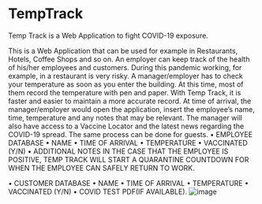 # TempTrack
Temp Track is a Web Application to fight COVID-19 exposure.

This is a Web Application that can be used for example in Restaurants, Hotels, Coffee Shops and so on. An employer can keep track of the health of his/her employees and customers. During this pandemic working, for example, in a restaurant is very risky. A manager/employer has to check your temperature as soon as you enter the building. At this time, most of them record the temperature with pen and paper. With Temp Track, it is faster and easier to maintain a more accurate record. At time of arrival, the manager/employer would open the application, insert the employee’s name, time, temperature and any notes that may be relevant. The manager will also have access to a Vaccine Locator and the latest news regarding the COVID-19 spread. The same process can be done for guests.
•	EMPLOYEE DATABASE
  •	NAME 
  •	TIME OF ARRIVAL
  •	TEMPERATURE
  •	VACCINATED (Y/N)
  •	ADDITIONAL NOTES
IN THE CASE THAT THE EMPLOYEE IS POSITIVE, TEMP TRACK WILL START A QUARANTINE COUNTDOWN FOR WHEN THE EMPLOYEE CAN SAFELY RETURN TO WORK.

•	CUSTOMER DATABASE
  •	NAME
  •	TIME OF ARRIVAL
  •	TEMPERATURE
  •	VACCINATED (Y/N)
  •	COVID TEST PDF(IF AVAILABLE).
![image](https://user-images.githubusercontent.com/24551516/109395170-fc986380-78f8-11eb-8d90-2134ab0cb3da.png)

